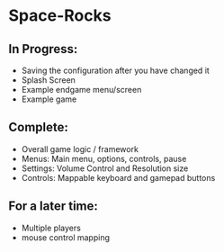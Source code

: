 # Space-Rocks

## In Progress:
- Saving the configuration after you have changed it
- Splash Screen
- Example endgame menu/screen
- Example game

## Complete:
- Overall game logic / framework
- Menus: Main menu, options, controls, pause
- Settings: Volume Control and Resolution size
- Controls: Mappable keyboard and gamepad buttons

## For a later time:
- Multiple players
- mouse control mapping
